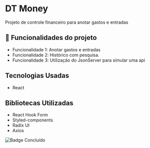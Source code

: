 # DT Money

Projeto de controle financeiro para anotar gastos e entradas

## :hammer: Funcionalidades do projeto

- Funcionalidade 1: Anotar gastos e entradas
- Funcionalidade 2: Histórico com pesquisa.
- Funcionalidade 3: Utilização do JsonServer para simular uma api

## Tecnologias Usadas

- React

## Bibliotecas Utilizadas

- React Hook Form
- Styled-components
- Radix UI
- Axios

![Badge Concluído](http://img.shields.io/static/v1?label=STATUS&message=%20Concluído&color=GREEN&style=for-the-badge)
